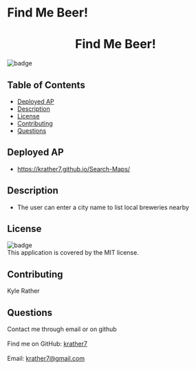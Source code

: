 # Find Me Beer!

<h1 align="center">Find Me Beer!</h1>
  
![badge](https://img.shields.io/badge/license-MIT-brightgreen)<br />
## Table of Contents
- [Deployed AP](#deployedap)
- [Description](#description)
- [License](#license)
- [Contributing](#contributing)
- [Questions](#questions)
## Deployed AP
- https://krather7.github.io/Search-Maps/
## Description
- The user can enter a city name to list local breweries nearby
## License
![badge](https://img.shields.io/badge/license-MIT-brightgreen)
<br />
This application is covered by the MIT license. 
## Contributing
Kyle Rather
## Questions
Contact me through email or on github<br />
<br />
Find me on GitHub: [krather7](https://github.com/krather7)<br />
<br />
Email: krather7@gmail.com<br /><br />


